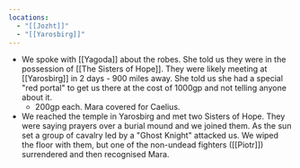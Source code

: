 ```yaml
---
locations:
  - "[[Jozht]]"
  - "[[Yarosbirg]]"
---
```


- We spoke with [[Yagoda]] about the robes. She told us they were in the possession of  [[The Sisters of Hope]]. They were likely meeting at [[Yarosbirg]] in 2 days - 900 miles away. She told us she had a special "red portal" to get us there at the cost of 1000gp and not telling anyone about it.
	- 200gp each. Mara covered for Caelius.
- We reached the temple in Yarosbirg and met two Sisters of Hope. They were saying prayers over a burial mound and we joined them. As the sun set a group of cavalry led by a "Ghost Knight" attacked us. We wiped the floor with them, but one of the non-undead fighters ([[Piotr]]) surrendered and then recognised Mara.

